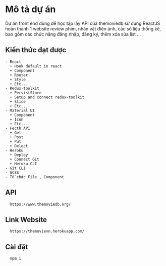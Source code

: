 # Mô tả dự án
  Dự án front end dùng để học tập lấy API của themoviedb sử dụng ReactJS hoàn thành 1 website review phim, nhân vật điện ảnh, các số liệu thống kê, bao gồm các chức năng đăng    nhập, đăng ký, thêm xóa sửa list ... 

## Kiến thức đạt được
```
- React
  + Hook default in react
  + Component
  + Router
  + Style
  + Etc....
- Redux-toolkit
  + PersistStore
  + Setup and connect redux-toolkit
  + Slice
  + Etc....
- Material UI
  + Component
  + Icon
  + Etc....
- Fecth API
  + Get
  + Post
  + Put
  + Delect
- Heroku 
  + Deploy 
  + Connect Git
  + Heroku CLI
- Git CLI
- SCSS
- Tổ chức File , Component

```
## API
```
  https://www.themoviedb.org/
```
## Link Website
```
  https://themovievn.herokuapp.com/
```
## Cài đặt 
```
  npm i
```



